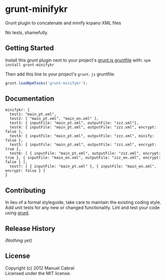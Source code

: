 # grunt-minifykr

Grunt plugin to concatenate and minify krpano XML files

No tests, shamefully.

## Getting Started
Install this grunt plugin next to your project's [grunt.js gruntfile][getting_started] with: `npm install grunt-minifykr`

Then add this line to your project's `grunt.js` gruntfile:

```javascript
grunt.loadNpmTasks('grunt-minifykr');
```

[grunt]: http://gruntjs.com/
[getting_started]: https://github.com/gruntjs/grunt/blob/master/docs/getting_started.md

## Documentation

    minifykr: {
      test1: "main_pt.xml",
      test2: [ "main_pt.xml", "main_en.xml" ],
      test3: { inputFile: "main_pt.xml", outputFile: "zzz.xml"},
      test4: { inputFile: "main_pt.xml", outputFile: "zzz.xml", encrypt: false },
      test4: { inputFile: "main_pt.xml", outputFile: "zzz.xml", minify: false },
      test5: { inputFile: "main_pt.xml", outputFile: "zzz.xml", encrypt: true },
      test6: [ { inputFile: "main_pt.xml", outputFile: "zzz.xml", encrypt: true }, { inputFile: "main_en.xml", outputFile: "zzz_en.xml", encrypt: false } ],
      test7: [ { inputFile: "main_pt.xml" }, { inputFile: "main_en.xml", encrypt: false } ]
    }

## Contributing
In lieu of a formal styleguide, take care to maintain the existing coding style. Add unit tests for any new or changed functionality. Lint and test your code using [grunt][grunt].

## Release History
_(Nothing yet)_

## License
Copyright (c) 2012 Manuel Cabral  
Licensed under the MIT license.
